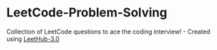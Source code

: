 # LeetCode-Problem-Solving
Collection of LeetCode questions to ace the coding interview! - Created using [LeetHub-3.0](https://github.com/raphaelheinz/LeetHub-3.0)
